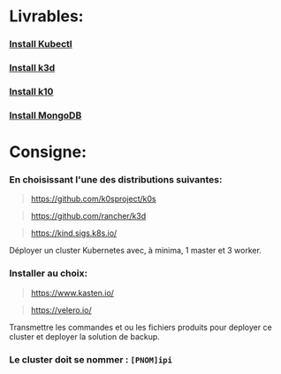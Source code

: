 # Livrables:

### [Install Kubectl](https://github.com/lborruto/kubernetes_rs/blob/master/install_kubectl.md)

### [Install k3d](https://github.com/lborruto/kubernetes_rs/blob/master/install_k3d.md)

### [Install k10](https://github.com/lborruto/kubernetes_rs/blob/master/install_k10.md)

### [Install MongoDB](https://github.com/lborruto/kubernetes_rs/blob/master/install_mongodb.md)

# Consigne:

### En choisissant l'une des distributions suivantes:

> https://github.com/k0sproject/k0s

> https://github.com/rancher/k3d

> https://kind.sigs.k8s.io/

 Déployer un cluster Kubernetes avec, à minima, 1 master et 3 worker.

### Installer au choix:

> https://www.kasten.io/

> https://velero.io/

Transmettre les commandes et ou les fichiers produits pour deployer ce cluster et deployer la solution de backup.

### Le cluster doit se nommer : ```[PNOM]ipi```